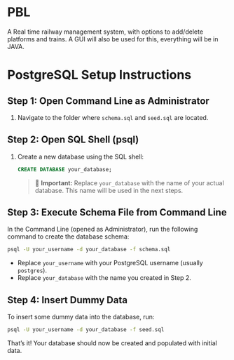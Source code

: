 # PBL
A Real time railway management system, with options to add/delete platforms and trains.
A GUI will also be used for this, everything will be in JAVA.

# PostgreSQL Setup Instructions

## Step 1: Open Command Line as Administrator

1. Navigate to the folder where `schema.sql` and `seed.sql` are located.

## Step 2: Open SQL Shell (psql)

1. Create a new database using the SQL shell:

   ```sql
   CREATE DATABASE your_database;
   ```

   > 🔴 **Important:** Replace `your_database` with the name of your actual database. This name will be used in the next steps.

## Step 3: Execute Schema File from Command Line

In the Command Line (opened as Administrator), run the following command to create the database schema:

```bash
psql -U your_username -d your_database -f schema.sql
```

- Replace `your_username` with your PostgreSQL username (usually `postgres`).
- Replace `your_database` with the name you created in Step 2.

## Step 4: Insert Dummy Data

To insert some dummy data into the database, run:

```bash
psql -U your_username -d your_database -f seed.sql
```

That’s it! Your database should now be created and populated with initial data.


